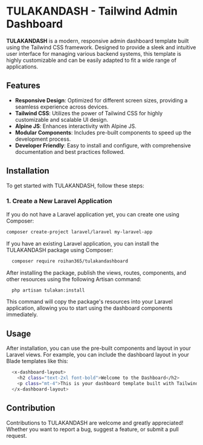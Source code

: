 # TULAKANDASH - Tailwind Admin Dashboard

**TULAKANDASH** is a modern, responsive admin dashboard template built using the Tailwind CSS framework. Designed to provide a sleek and intuitive user interface for managing various backend systems, this template is highly customizable and can be easily adapted to fit a wide range of applications.

## Features
- **Responsive Design**: Optimized for different screen sizes, providing a seamless experience across devices.
- **Tailwind CSS**: Utilizes the power of Tailwind CSS for highly customizable and scalable UI design.
- **Alpine JS**: Enhances interactivity with Alpine JS.
- **Modular Components**: Includes pre-built components to speed up the development process.
- **Developer Friendly**: Easy to install and configure, with comprehensive documentation and best practices followed.

## Installation

To get started with TULAKANDASH, follow these steps:

### 1. Create a New Laravel Application
If you do not have a Laravel application yet, you can create one using Composer:
```bash
composer create-project laravel/laravel my-laravel-app
```
If you have an existing Laravel application, you can install the TULAKANDASH package using Composer:
```bash
  composer require roihan365/tulakandashboard
```
After installing the package, publish the views, routes, components, and other resources using the following Artisan command:
```bash
  php artisan tulakan:install
```
This command will copy the package's resources into your Laravel application, allowing you to start using the dashboard components immediately.

## Usage
After installation, you can use the pre-built components and layout in your Laravel views. For example, you can include the dashboard layout in your Blade templates like this:
```bash
  <x-dashboard-layout>
    <h2 class="text-2xl font-bold">Welcome to the Dashboard</h2>
    <p class="mt-4">This is your dashboard template built with Tailwind CSS.</p>
  </x-dashboard-layout>
```

## Contribution
Contributions to TULAKANDASH are welcome and greatly appreciated! Whether you want to report a bug, suggest a feature, or submit a pull request.
